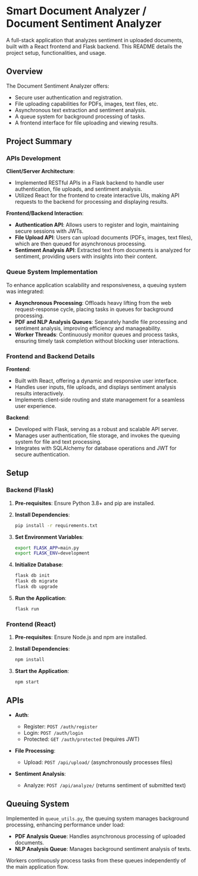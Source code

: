 # Smart Document Analyzer / Document Sentiment Analyzer

A full-stack application that analyzes sentiment in uploaded documents, built with a React frontend and Flask backend. This README details the project setup, functionalities, and usage.

## Overview

The Document Sentiment Analyzer offers:

- Secure user authentication and registration.
- File uploading capabilities for PDFs, images, text files, etc.
- Asynchronous text extraction and sentiment analysis.
- A queue system for background processing of tasks.
- A frontend interface for file uploading and viewing results.

## Project Summary

### APIs Development

**Client/Server Architecture**:
- Implemented RESTful APIs in a Flask backend to handle user authentication, file uploads, and sentiment analysis.
- Utilized React for the frontend to create interactive UIs, making API requests to the backend for processing and displaying results.

**Frontend/Backend Interaction**:
- **Authentication API**: Allows users to register and login, maintaining secure sessions with JWTs.
- **File Upload API**: Users can upload documents (PDFs, images, text files), which are then queued for asynchronous processing.
- **Sentiment Analysis API**: Extracted text from documents is analyzed for sentiment, providing users with insights into their content.

### Queue System Implementation

To enhance application scalability and responsiveness, a queuing system was integrated:
- **Asynchronous Processing**: Offloads heavy lifting from the web request-response cycle, placing tasks in queues for background processing.
- **PDF and NLP Analysis Queues**: Separately handle file processing and sentiment analysis, improving efficiency and manageability.
- **Worker Threads**: Continuously monitor queues and process tasks, ensuring timely task completion without blocking user interactions.

### Frontend and Backend Details

**Frontend**:
- Built with React, offering a dynamic and responsive user interface.
- Handles user inputs, file uploads, and displays sentiment analysis results interactively.
- Implements client-side routing and state management for a seamless user experience.

**Backend**:
- Developed with Flask, serving as a robust and scalable API server.
- Manages user authentication, file storage, and invokes the queuing system for file and text processing.
- Integrates with SQLAlchemy for database operations and JWT for secure authentication.

## Setup

### Backend (Flask)

1. **Pre-requisites**: Ensure Python 3.8+ and pip are installed.

2. **Install Dependencies**:
    ```bash
    pip install -r requirements.txt
    ```

3. **Set Environment Variables**:
    ```bash
    export FLASK_APP=main.py
    export FLASK_ENV=development
    ```

4. **Initialize Database**:
    ```bash
    flask db init
    flask db migrate
    flask db upgrade
    ```

5. **Run the Application**:
    ```bash
    flask run
    ```

### Frontend (React)

1. **Pre-requisites**: Ensure Node.js and npm are installed.

2. **Install Dependencies**:
    ```bash
    npm install
    ```

3. **Start the Application**:
    ```bash
    npm start
    ```

## APIs

- **Auth**: 
    - Register: `POST /auth/register`
    - Login: `POST /auth/login`
    - Protected: `GET /auth/protected` (requires JWT)

- **File Processing**: 
    - Upload: `POST /api/upload/` (asynchronously processes files)

- **Sentiment Analysis**: 
    - Analyze: `POST /api/analyze/` (returns sentiment of submitted text)

## Queuing System

Implemented in `queue_utils.py`, the queuing system manages background processing, enhancing performance under load:

- **PDF Analysis Queue**: Handles asynchronous processing of uploaded documents.
- **NLP Analysis Queue**: Manages background sentiment analysis of texts.

Workers continuously process tasks from these queues independently of the main application flow.